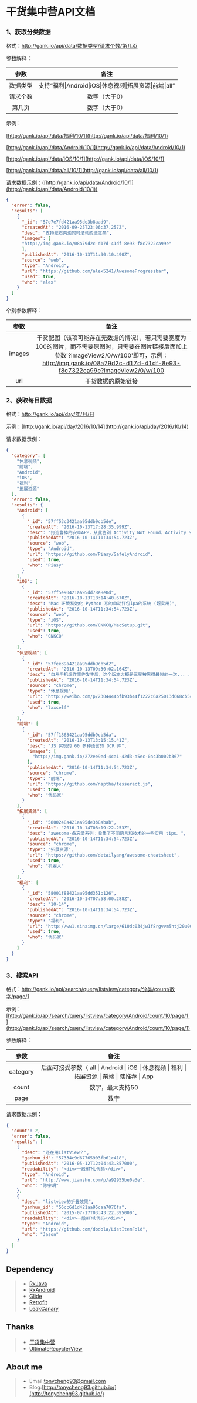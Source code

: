 #	干货集中营API文档

###	1、获取分类数据

格式：http://gank.io/api/data/数据类型/请求个数/第几页

参数解释：

|  参数  |                    备注                    |
| :--: | :--------------------------------------: |
| 数据类型 | 支持“福利\|Android\|iOS\|休息视频\|拓展资源\|前端\|all” |
| 请求个数 |                 数字（大于0）                  |
| 第几页  |                 数字（大于0）                  |

示例：

[http://gank.io/api/data/福利/10/1](http://gank.io/api/data/福利/10/1)

[http://gank.io/api/data/Android/10/1](http://gank.io/api/data/Android/10/1)

[http://gank.io/api/data/iOS/10/1](http://gank.io/api/data/iOS/10/1)

[http://gank.io/api/data/all/10/1](http://gank.io/api/data/all/10/1)

请求数据示例：([http://gank.io/api/data/Android/10/1](http://gank.io/api/data/Android/10/1))

```json
{
  "error": false,
  "results": [
    {
      "_id": "57e7e7fd421aa95de3b8aad9",
      "createdAt": "2016-09-25T23:06:37.257Z",
      "desc": "支持左右两边同时滚动的进度条",
      "images": [
      "http://img.gank.io/08a79d2c-d17d-41df-8e93-f8c7322ca99e"
      ],
      "publishedAt": "2016-10-13T11:30:10.490Z",
      "source": "web",
      "type": "Android",
      "url": "https://github.com/alex5241/AwesomeProgressbar",
      "used": true,
      "who": "alex"
    }
  ]
}
```

个别参数解释：

|   参数   |                    备注                    |
| :----: | :--------------------------------------: |
| images | 干货配图（该项可能存在无数据的情况），若只需要宽度为100的图片，而不需要原图时，只需要在图片链接后面加上参数'?imageView2/0/w/100'即可，示例：http://img.gank.io/08a79d2c-d17d-41df-8e93-f8c7322ca99e?imageView2/0/w/100 |
|  url   |                干货数据的原始链接                 |

###	2、获取每日数据

格式：http://gank.io/api/day/年/月/日

示例：[http://gank.io/api/day/2016/10/14](http://gank.io/api/day/2016/10/14)

请求数据示例：

```json
{
  "category": [
    "休息视频",
    "前端",
    "Android",
    "iOS",
    "福利",
    "拓展资源"
  ],
  "error": false,
  "results": {
    "Android": [
      {
        "_id": "57ff53c3421aa95ddb9cb5de",
        "createdAt": "2016-10-13T17:28:35.999Z",
        "desc": "打造鲁棒的安卓APP，从此告别 Activity Not Found、Activity State Loss 和 fragment transaction 中的 NPE",
        "publishedAt": "2016-10-14T11:34:54.723Z",
        "source": "web",
        "type": "Android",
        "url": "https://github.com/Piasy/SafelyAndroid",
        "used": true,
        "who": "Piasy"
      }
    ],
    "iOS": [
      {
        "_id": "57ff5e90421aa95dd78e8e0d",
        "createdAt": "2016-10-13T18:14:40.670Z",
        "desc": "Mac 环境初始化 Python 写的自动打包ipa的系统 (超实用)",
        "publishedAt": "2016-10-14T11:34:54.723Z",
        "source": "web",
        "type": "iOS",
        "url": "https://github.com/CNKCQ/MacSetup.git",
        "used": true,
        "who": "CNKCQ"
      }
    ],
    "休息视频": [
      {
        "_id": "57fee39a421aa95ddb9cb5d2",
        "createdAt": "2016-10-13T09:30:02.164Z",
        "desc": "自从手机爆炸事件发生后，这个版本大概是三星被黑得最惨的一次... ...[doge][拜拜]",
        "publishedAt": "2016-10-14T11:34:54.723Z",
        "source": "chrome",
        "type": "休息视频",
        "url": "http://weibo.com/p/2304444bfb93b44f1222c6a25013d668cb5c1a",
        "used": true,
        "who": "lxxself"
      }
    ],
    "前端": [
      {
        "_id": "57ff1863421aa95ddb9cb5da",
        "createdAt": "2016-10-13T13:15:15.41Z",
        "desc": "JS 实现的 60 多种语言的 OCR 库",
        "images": [
          "http://img.gank.io/272ee9ed-4ca1-42d3-a5ec-0ac3b002b367"
        ],
        "publishedAt": "2016-10-14T11:34:54.723Z",
        "source": "chrome",
        "type": "前端",
        "url": "https://github.com/naptha/tesseract.js",
        "used": true,
        "who": "代码家"
      }
    ],
    "拓展资源": [
      {
        "_id": "5800248a421aa95de3b8abab",
        "createdAt": "2016-10-14T08:19:22.253Z",
        "desc": "awesome-备忘录系列：收集了不同语言和技术的一些实用 tips。",
        "publishedAt": "2016-10-14T11:34:54.723Z",
        "source": "chrome",
        "type": "拓展资源",
        "url": "https://github.com/detailyang/awesome-cheatsheet",
        "used": true,
        "who": "机器人"
      }
    ],
    "福利": [
      {
        "_id": "58001f88421aa95dd351b126",
        "createdAt": "2016-10-14T07:58:00.288Z",
        "desc": "10-14",
        "publishedAt": "2016-10-14T11:34:54.723Z",
        "source": "chrome",
        "type": "福利",
        "url": "http://ww1.sinaimg.cn/large/610dc034jw1f8rgvvm5htj20u00u0q8s.jpg",
        "used": true,
        "who": "代码家"
      }
    ]
  }
}
```

###	3、搜索API

格式：http://gank.io/api/search/query/listview/category/分类/count/数字/page/1

示例：[http://gank.io/api/search/query/listview/category/Android/count/10/page/1 ](http://gank.io/api/search/query/listview/category/Android/count/10/page/1)

参数解释：

|    参数    |                    备注                    |
| :------: | :--------------------------------------: |
| category | 后面可接受参数（ all \| Android \| iOS \| 休息视频 \| 福利 \| 拓展资源 \| 前端 \| 瞎推荐 \| App |
|  count   |                数字，最大支持50                 |
|   page   |                    数字                    |

请求数据示例：

```json
{
  "count": 2,
  "error": false,
  "results": [
    {
      "desc": "还在用ListView？",
      "ganhuo_id": "57334c9d67765903fb61c418",
      "publishedAt": "2016-05-12T12:04:43.857000",
      "readability": "<div>一段HTML代码</div>",
      "type": "Android",
      "url": "http://www.jianshu.com/p/a92955be0a3e",
      "who": "陈宇明"
    },
    {
      "desc": "listview的折叠效果",
      "ganhuo_id": "56cc6d1d421aa95caa7076fa",
      "publishedAt": "2015-07-17T03:43:22.395000",
      "readability": "<div>一段HTMl代码</div>",
      "type": "Android",
      "url": "https://github.com/dodola/ListItemFold",
      "who": "Jason"
    }
  ]
}
```



##	Dependency

> * [RxJava](https://github.com/ReactiveX/RxJava)
> * [RxAndroid](https://github.com/ReactiveX/RxAndroid)
> * [Glide](https://github.com/bumptech/glide)
> * [Retrofit](https://square.github.io/retrofit/)
> * [LeakCanary](https://github.com/square/leakcanary)

##	Thanks

> * [干货集中营](http://gank.io)
> * [UltimateRecyclerView](https://github.com/cymcsg/UltimateRecyclerView)

##	About me

> * Email:tonycheng93@gmail.com
> * Blog:[http://tonycheng93.github.io/](http://tonycheng93.github.io/)
